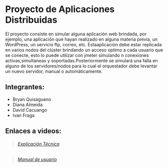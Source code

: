 # Proyecto de Aplicaciones Distribuidas

El proyecto consiste en simular alguna aplicación web brindada, por ejemplo, una aplicación que hayan realizado en alguna materia previa, un WordPress, un servicio ftp, correo, etc. Estaaplicación debe estar replicada en varios nodos del clúster brindando un acceso optimo a cada usuario que se conecte, esto lo puede utilizar con jmeter simulando n conexiones activas,simultaneas y soportadas.Posteriormente se simulará una falla en alguno de los servidores/nodos para lo cual el orquestador
debe levantar un nuevo servidor, manual o automáticamente.

## Integrantes:
- Bryan Quisaguano
- Diana Almeida
- David Cacuango
- Ivan Fraga

## Enlaces a videos:
> ######  [Explicación Técnica](https://youtube.com)

> ######  [Manual de usuario](https://youtu.be/MsEs8JwysdI)
